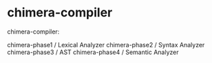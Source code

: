 # chimera-compiler
chimera-compiler:

chimera-phase1 / Lexical Analyzer
chimera-phase2 / Syntax Analyzer
chimera-phase3 / AST
chimera-phase4 / Semantic Analyzer
